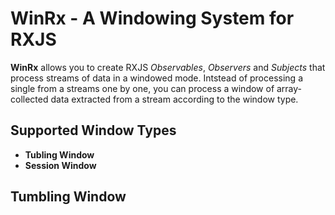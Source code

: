 # WinRx - A Windowing System for RXJS

**WinRx** allows you to create RXJS *Observables*, *Observers* and *Subjects* that process streams of data in a windowed mode. Intstead of processing a single from a streams one by one, you can process a window of array-collected data extracted from a stream according to the window type.
## Supported Window Types
- **Tubling Window**
- **Session Window**

## Tumbling Window